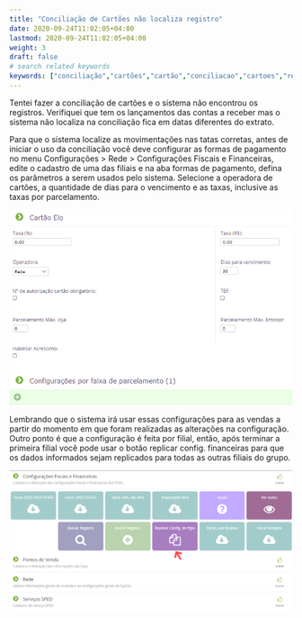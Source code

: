 ```yaml
---
title: "Conciliação de Cartões não localiza registro"
date: 2020-09-24T11:02:05+04:00
lastmod: 2020-09-24T11:02:05+04:00
weight: 3
draft: false
# search related keywords
keywords: ["conciliação","cartões","cartão","conciliacao","cartoes","registro"]
---
```


Tentei fazer a conciliação de cartões e o sistema não encontrou os registros.
Verifiquei que tem os lançamentos das contas a receber mas o sistema não localiza na conciliação fica em datas diferentes do extrato.

Para que o sistema localize as movimentações nas tatas corretas, antes de iniciar o uso da conciliação você deve configurar as formas de pagamento no menu Configurações > Rede > Configurações Fiscais e Financeiras, edite o cadastro de uma das filiais e na aba formas de pagamento, defina os parâmetros a serem usados pelo sistema.
Selecione a operadora de cartões, a quantidade de dias para o vencimento e as taxas, inclusive as taxas por parcelamento.


![image example](parcelamento.png "Configurações Pagamento")


Lembrando que o sistema irá usar essas configurações para as vendas a partir do momento em que foram realizadas as alterações na configuração. Outro ponto é que a configuração é feita por filial, então, após terminar a primeira filial você pode usar o botão replicar config. financeiras para que os dados informados sejam replicados para todas as outras filiais do grupo.


![image example](replicar.png "Replicar Configurações Pagamento")
